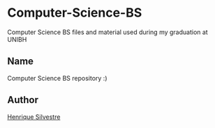 Computer-Science-BS
===================

Computer Science BS files and material used during my graduation at UNIBH


## Name

Computer Science BS repository :)

## Author

[Henrique Silvestre](http://www.henriquesilvestre.com)
